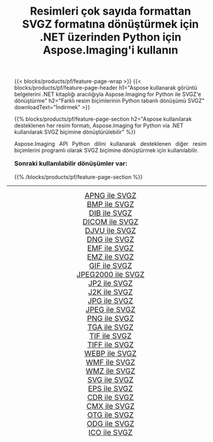 ﻿---
title: Resimleri çok sayıda formattan SVGZ formatına dönüştürmek için .NET üzerinden Python için Aspose.Imaging'i kullanın 
weight: 3920
url: /tr/python-net/conversion/to/svgz/ 
lang: tr
langdirlevel: 2
locales: zh-hans,ja,it,ru,de,es,fr,nl,id,lt,pl,pt,vi,tr,ko,zh-hant,ar,hi,th,sv,cs,uk,he
description: Aspose.Imaging for Python via .NET library kullanarak çeşitli formatları SVGZ formatına dönüştürebilirsiniz.
---

{{< blocks/products/pf/feature-page-wrap >}}
{{< blocks/products/pf/feature-page-header h1="Aspose kullanarak görüntü belgelerini .NET kitaplığı aracılığıyla Aspose.Imaging for Python ile SVGZ'e dönüştürme" h2="Farklı resim biçimlerinin Python tabanlı dönüşümü SVGZ" downloadText="İndirmek" >}}


{{% blocks/products/pf/feature-page-section  h2="Aspose kullanılarak desteklenen her resim formatı, Aspose.Imaging for Python via .NET kullanılarak SVGZ biçimine dönüştürülebilir" %}}
<p align=justify>Aspose.Imaging API Python dilini kullanarak desteklenen diğer resim biçimlerini programlı olarak SVGZ biçimine dönüştürmek için kullanılabilir.</p>
<h3 style="margin-top:16px;">
Sonraki kullanılabilir dönüşümler var:
</h3>
{{% /blocks/products/pf/feature-page-section %}}
<div class="container-fluid productfamilypage bg-gray">
    <div class="convertypes bg-gray agp-content section">
        <div class="container">
		<hr style="margin-left:-20px;"/>
		<div class="row other-converters" style="gap: 10px;font-size: 19px;text-align:center;">
		    <div class='col-md-3 other-converter remove-lp remove-rp'><a href="/imaging/tr/python-net/conversion/apng-to-svgz/" style="padding:15px;">APNG ile SVGZ</a></div>
<div class='col-md-3 other-converter remove-lp remove-rp'><a href="/imaging/tr/python-net/conversion/bmp-to-svgz/" style="padding:15px;">BMP ile SVGZ</a></div>
<div class='col-md-3 other-converter remove-lp remove-rp'><a href="/imaging/tr/python-net/conversion/dib-to-svgz/" style="padding:15px;">DIB ile SVGZ</a></div>
<div class='col-md-3 other-converter remove-lp remove-rp'><a href="/imaging/tr/python-net/conversion/dicom-to-svgz/" style="padding:15px;">DICOM ile SVGZ</a></div>
<div class='col-md-3 other-converter remove-lp remove-rp'><a href="/imaging/tr/python-net/conversion/djvu-to-svgz/" style="padding:15px;">DJVU ile SVGZ</a></div>
<div class='col-md-3 other-converter remove-lp remove-rp'><a href="/imaging/tr/python-net/conversion/dng-to-svgz/" style="padding:15px;">DNG ile SVGZ</a></div>
<div class='col-md-3 other-converter remove-lp remove-rp'><a href="/imaging/tr/python-net/conversion/emf-to-svgz/" style="padding:15px;">EMF ile SVGZ</a></div>
<div class='col-md-3 other-converter remove-lp remove-rp'><a href="/imaging/tr/python-net/conversion/emz-to-svgz/" style="padding:15px;">EMZ ile SVGZ</a></div>
<div class='col-md-3 other-converter remove-lp remove-rp'><a href="/imaging/tr/python-net/conversion/gif-to-svgz/" style="padding:15px;">GIF ile SVGZ</a></div>
<div class='col-md-3 other-converter remove-lp remove-rp'><a href="/imaging/tr/python-net/conversion/jpeg2000-to-svgz/" style="padding:15px;">JPEG2000 ile SVGZ</a></div>
<div class='col-md-3 other-converter remove-lp remove-rp'><a href="/imaging/tr/python-net/conversion/jp2-to-svgz/" style="padding:15px;">JP2 ile SVGZ</a></div>
<div class='col-md-3 other-converter remove-lp remove-rp'><a href="/imaging/tr/python-net/conversion/j2k-to-svgz/" style="padding:15px;">J2K ile SVGZ</a></div>
<div class='col-md-3 other-converter remove-lp remove-rp'><a href="/imaging/tr/python-net/conversion/jpg-to-svgz/" style="padding:15px;">JPG ile SVGZ</a></div>
<div class='col-md-3 other-converter remove-lp remove-rp'><a href="/imaging/tr/python-net/conversion/jpeg-to-svgz/" style="padding:15px;">JPEG ile SVGZ</a></div>
<div class='col-md-3 other-converter remove-lp remove-rp'><a href="/imaging/tr/python-net/conversion/png-to-svgz/" style="padding:15px;">PNG ile SVGZ</a></div>
<div class='col-md-3 other-converter remove-lp remove-rp'><a href="/imaging/tr/python-net/conversion/tga-to-svgz/" style="padding:15px;">TGA ile SVGZ</a></div>
<div class='col-md-3 other-converter remove-lp remove-rp'><a href="/imaging/tr/python-net/conversion/tif-to-svgz/" style="padding:15px;">TIF ile SVGZ</a></div>
<div class='col-md-3 other-converter remove-lp remove-rp'><a href="/imaging/tr/python-net/conversion/tiff-to-svgz/" style="padding:15px;">TIFF ile SVGZ</a></div>
<div class='col-md-3 other-converter remove-lp remove-rp'><a href="/imaging/tr/python-net/conversion/webp-to-svgz/" style="padding:15px;">WEBP ile SVGZ</a></div>
<div class='col-md-3 other-converter remove-lp remove-rp'><a href="/imaging/tr/python-net/conversion/wmf-to-svgz/" style="padding:15px;">WMF ile SVGZ</a></div>
<div class='col-md-3 other-converter remove-lp remove-rp'><a href="/imaging/tr/python-net/conversion/wmz-to-svgz/" style="padding:15px;">WMZ ile SVGZ</a></div>
<div class='col-md-3 other-converter remove-lp remove-rp'><a href="/imaging/tr/python-net/conversion/svg-to-svgz/" style="padding:15px;">SVG ile SVGZ</a></div>
<div class='col-md-3 other-converter remove-lp remove-rp'><a href="/imaging/tr/python-net/conversion/eps-to-svgz/" style="padding:15px;">EPS ile SVGZ</a></div>
<div class='col-md-3 other-converter remove-lp remove-rp'><a href="/imaging/tr/python-net/conversion/cdr-to-svgz/" style="padding:15px;">CDR ile SVGZ</a></div>
<div class='col-md-3 other-converter remove-lp remove-rp'><a href="/imaging/tr/python-net/conversion/cmx-to-svgz/" style="padding:15px;">CMX ile SVGZ</a></div>
<div class='col-md-3 other-converter remove-lp remove-rp'><a href="/imaging/tr/python-net/conversion/otg-to-svgz/" style="padding:15px;">OTG ile SVGZ</a></div>
<div class='col-md-3 other-converter remove-lp remove-rp'><a href="/imaging/tr/python-net/conversion/odg-to-svgz/" style="padding:15px;">ODG ile SVGZ</a></div>
<div class='col-md-3 other-converter remove-lp remove-rp'><a href="/imaging/tr/python-net/conversion/ico-to-svgz/" style="padding:15px;">ICO ile SVGZ</a></div>
                </div>
        </div>
    </div>
</div>
<br/>

